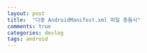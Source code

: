 ```yaml
---
layout: post
title:  "다중 AndroidManifest.xml 파일 충돌시"
comments: true
categories: devlog
tags: android
---
```

